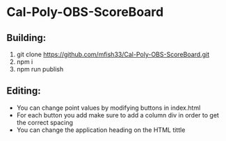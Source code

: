 # Cal-Poly-OBS-ScoreBoard
## Building:
1. git clone  https://github.com/mfish33/Cal-Poly-OBS-ScoreBoard.git
2. npm i 
3. npm run publish

## Editing:
* You can change point values by modifying buttons in index.html
* For each button you add make sure to add a column div in order to get the correct spacing
* You can change the application heading on the HTML tittle